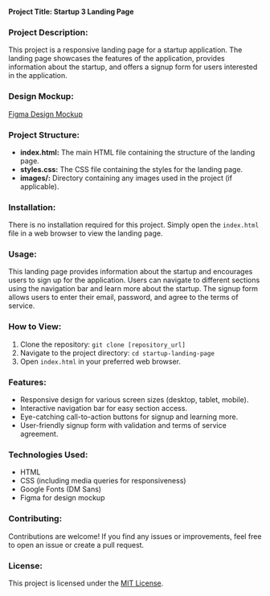 **Project Title: Startup 3 Landing Page**

### Project Description:
This project is a responsive landing page for a startup application. The landing page showcases the features of the application, provides information about the startup, and offers a signup form for users interested in the application.

### Design Mockup:
[Figma Design Mockup](https://www.figma.com/file/7l1Ar0sPDERTOqMYBqElAp/Landing-Page---Startup-App?type=design&node-id=0-255&mode=design&t=zVONXkg4igOJwru4-4)

### Project Structure:
- **index.html:** The main HTML file containing the structure of the landing page.
- **styles.css:** The CSS file containing the styles for the landing page.
- **images/:** Directory containing any images used in the project (if applicable).

### Installation:
There is no installation required for this project. Simply open the `index.html` file in a web browser to view the landing page.

### Usage:
This landing page provides information about the startup and encourages users to sign up for the application. Users can navigate to different sections using the navigation bar and learn more about the startup. The signup form allows users to enter their email, password, and agree to the terms of service.

### How to View:
1. Clone the repository: `git clone [repository_url]`
2. Navigate to the project directory: `cd startup-landing-page`
3. Open `index.html` in your preferred web browser.

### Features:
- Responsive design for various screen sizes (desktop, tablet, mobile).
- Interactive navigation bar for easy section access.
- Eye-catching call-to-action buttons for signup and learning more.
- User-friendly signup form with validation and terms of service agreement.

### Technologies Used:
- HTML
- CSS (including media queries for responsiveness)
- Google Fonts (DM Sans)
- Figma for design mockup

### Contributing:
Contributions are welcome! If you find any issues or improvements, feel free to open an issue or create a pull request.

### License:
This project is licensed under the [MIT License](LICENSE).
